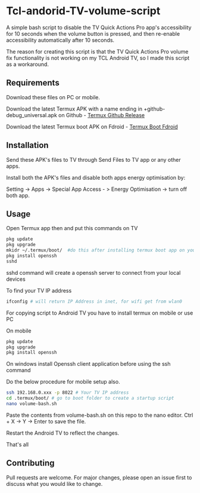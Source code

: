 # Tcl-andorid-TV-volume-script

A simple bash script to disable the TV Quick Actions Pro app's accessibility for 10 seconds when the volume button is pressed, and then re-enable accessibility automatically after 10 seconds.

The reason for creating this script is that the TV Quick Actions Pro volume fix functionality is not working on my TCL Android TV, so I made this script as a workaround.

## Requirements
Download these files on PC or mobile.

Download the latest Termux APK with a name ending in +github-debug_universal.apk on Github - [Termux Github Release](https://github.com/termux/termux-app/releases) 

Download the latest Termux boot APK on Fdroid - [Termux Boot Fdroid](https://f-droid.org/en/packages/com.termux.boot/)

## Installation
Send these APK's files to TV through Send Files to TV app or any other apps.

Install both the APK's files and disable both apps energy optimisation by:

Setting -> Apps -> Special App Access - > Energy Optimisation -> turn off  both app.


## Usage

Open Termux app then and put this commands on TV
```bash
pkg update
pkg upgrade
mkidr ~/.termux/boot/  #do this after installing termux boot app on your TV
pkg install openssh
sshd
```
sshd command will create a openssh server to connect from your local devices

To find your TV IP address
```bash
ifconfig # will return IP Address in inet, for wifi get from wlan0 
```
For copying script to Android TV you have to install termux on mobile or use PC 

On mobile
```bash
pkg update
pkg upgrade
pkg install openssh
```
On windows install Openssh client application before using the ssh command

Do the below procedure for mobile setup also.

```bash
ssh 192.168.0.xxx -p 8022 # Your TV IP address
cd .termux/boot/ # go to boot folder to create a startup script
nano volume-bash.sh
```

Paste the contents from volume-bash.sh on this repo to the nano editor. Ctrl + X -> Y -> Enter to save the file.


Restart the Android TV to reflect the changes.

That's all

## Contributing

Pull requests are welcome. For major changes, please open an issue first
to discuss what you would like to change.
